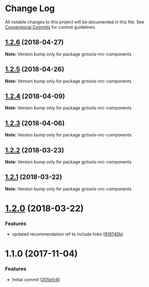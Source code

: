 # Change Log

All notable changes to this project will be documented in this file.
See [Conventional Commits](https://conventionalcommits.org) for commit guidelines.

<a name="1.2.6"></a>
## [1.2.6](https://github.com/gctools-outilsgc/gctools-components/compare/gctools-nrc-components@1.2.5...gctools-nrc-components@1.2.6) (2018-04-27)




**Note:** Version bump only for package gctools-nrc-components

<a name="1.2.5"></a>
## [1.2.5](https://github.com/gctools-outilsgc/gctools-components/compare/gctools-nrc-components@1.2.4...gctools-nrc-components@1.2.5) (2018-04-26)




**Note:** Version bump only for package gctools-nrc-components

<a name="1.2.4"></a>
## [1.2.4](https://github.com/gctools-outilsgc/gctools-components/compare/gctools-nrc-components@1.1.0...gctools-nrc-components@1.2.4) (2018-04-09)




**Note:** Version bump only for package gctools-nrc-components

<a name="1.2.3"></a>
## [1.2.3](https://github.com/gctools-outilsgc/gctools-components/compare/gctools-nrc-components@1.2.2...gctools-nrc-components@1.2.3) (2018-04-06)




**Note:** Version bump only for package gctools-nrc-components

<a name="1.2.2"></a>
## [1.2.2](https://github.com/gctools-outilsgc/gctools-components/compare/gctools-nrc-components@1.2.1...gctools-nrc-components@1.2.2) (2018-03-23)




**Note:** Version bump only for package gctools-nrc-components

<a name="1.2.1"></a>
## [1.2.1](https://github.com/gctools-outilsgc/gctools-components/compare/gctools-nrc-components@1.2.0...gctools-nrc-components@1.2.1) (2018-03-22)




**Note:** Version bump only for package gctools-nrc-components

<a name="1.2.0"></a>
# [1.2.0](https://github.com/gctools-outilsgc/gctools-components/compare/gctools-nrc-components@1.1.0...gctools-nrc-components@1.2.0) (2018-03-22)


### Features

* updated recommendation ref to include links ([919740b](https://github.com/gctools-outilsgc/gctools-components/commit/919740b))




<a name="1.1.0"></a>
# 1.1.0 (2017-11-04)


### Features

* Initial commit ([205e1c8](https://github.com/gctools-outilsgc/gctools-components/commit/205e1c8))
